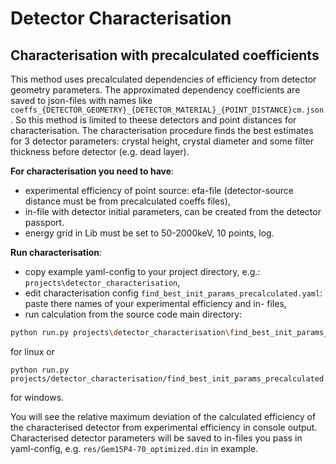 # Detector Characterisation

## Characterisation with precalculated coefficients

This method uses precalculated dependencies of efficiency from detector geometry parameters. The approximated dependency coefficients are saved to json-files with names like `coeffs_{DETECTOR_GEOMETRY}_{DETECTOR_MATERIAL}_{POINT_DISTANCE}cm.json`. So this method is limited to theese detectors and point distances for characterisation.
The characterisation procedure finds the best estimates for 3 detector parameters: crystal height, crystal diameter and some filter thickness before detector (e.g. dead layer).

**For characterisation you need to have**:
- experimental efficiency of point source: efa-file (detector-source distance must be from precalculated coeffs files),
- in-file with detector initial parameters, can be created from the detector passport.
- energy grid in Lib must be set to 50-2000keV, 10 points, log.

**Run characterisation**:
- copy example yaml-config to your project directory, e.g.: `projects\detector_characterisation`,
- edit characterisation config `find_best_init_params_precalculated.yaml`: paste there names of your experimental efficiency and in- files,
- run calculation from the source code main directory:
```bash
python run.py projects\detector_characterisation\find_best_init_params_precalculated.yaml
```
for linux or
```
python run.py projects/detector_characterisation/find_best_init_params_precalculated.yaml
```
for windows.

You will see the relative maximum deviation of the calculated efficiency of the characterised detector from experimental efficiency in console output.
Characterised detector parameters will be saved to in-files you pass in yaml-config, e.g. `res/Gem15P4-70_optimized.din` in example.
